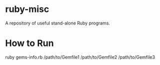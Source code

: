 # ruby-misc
A repository of useful stand-alone Ruby programs.

How to Run
==========
ruby gems-info.rb /path/to/Gemfile1 /path/to/Gemfile2 /path/to/Gemfile3
